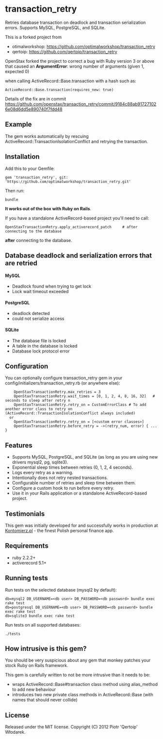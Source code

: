 # transaction_retry

Retries database transaction on deadlock and transaction serialization errors. Supports MySQL, PostgreSQL, and SQLite.

This is a forked project from

  * otimalworkshop: https://github.com/optimalworkshop/transaction_retry
  * qertoip: https://github.com/qertoip/transaction_retry

OpenStax forked the project to correct a bug with Ruby version 3 or above that caused
an **ArgumentError**: wrong number of arguments (given 1, expected 0)

when calling ActiveRecord::Base.transaction with a hash such as:

`ActiveRecord::Base.transaction(requires_new: true)`

Details of the fix are in commit https://github.com/openstax/transaction_retry/commit/9184c88ab917271026e08d6dd5e890740f7fdd48

## Example

The gem works automatically by rescuing ActiveRecord::TransactionIsolationConflict and retrying the transaction.

## Installation

Add this to your Gemfile:

    gem 'transaction_retry', git: 'https://github.com/optimalworkshop/transaction_retry.git'

Then run:

    bundle

__It works out of the box with Ruby on Rails__.

If you have a standalone ActiveRecord-based project you'll need to call:

    OpenStaxTransactionRetry.apply_activerecord_patch     # after connecting to the database

__after__ connecting to the database.

## Database deadlock and serialization errors that are retried

#### MySQL

 * Deadlock found when trying to get lock
 * Lock wait timeout exceeded

#### PostgreSQL

 * deadlock detected
 * could not serialize access

#### SQLite

 * The database file is locked
 * A table in the database is locked
 * Database lock protocol error

## Configuration

You can optionally configure transaction_retry gem in your config/initializers/transaction_retry.rb (or anywhere else):

```
    OpenStaxTransactionRetry.max_retries = 3
    OpenStaxTransactionRetry.wait_times = [0, 1, 2, 4, 8, 16, 32]   # seconds to sleep after retry n
    OpenStaxTransactionRetry.retry_on = CustomErrorClass # To add another error class to retry on (ActiveRecord::TransactionIsolationConflict always included)
  or
    OpenStaxTransactionRetry.retry_on = [<custom error classes>]
    OpenStaxTransactionRetry.before_retry = ->(retry_num, error) { ... }
```

## Features

 * Supports MySQL, PostgreSQL, and SQLite (as long as you are using new drivers mysql2, pg, sqlite3).
 * Exponential sleep times between retries (0, 1, 2, 4 seconds).
 * Logs every retry as a warning.
 * Intentionally does not retry nested transactions.
 * Configurable number of retries and sleep time between them.
 * Configure a custom hook to run before every retry.
 * Use it in your Rails application or a standalone ActiveRecord-based project.

## Testimonials

This gem was initially developed for and successfully works in production at [Kontomierz.pl](http://kontomierz.pl) - the finest Polish personal finance app.

## Requirements

 * ruby 2.2.2+
 * activerecord 5.1+

## Running tests

Run tests on the selected database (mysql2 by default):

    db=mysql2 DB_USERNAME=<db user> DB_PASSWORD=<db password> bundle exec rake test
    db=postgresql DB_USERNAME=<db user> DB_PASSWORD=<db password> bundle exec rake test
    db=sqlite3 bundle exec rake test

Run tests on all supported databases:

    ./tests

## How intrusive is this gem?

You should be very suspicious about any gem that monkey patches your stock Ruby on Rails framework.

This gem is carefully written to not be more intrusive than it needs to be:

 * wraps ActiveRecord::Base#transaction class method using alias_method to add new behaviour
 * introduces two new private class methods in ActiveRecord::Base (with names that should never collide)

## License

Released under the MIT license. Copyright (C) 2012 Piotr 'Qertoip' Włodarek.
